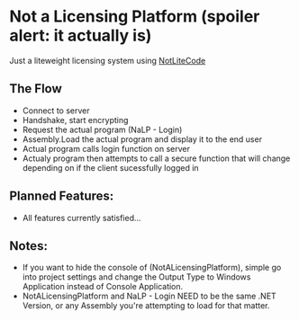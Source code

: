 # Not a Licensing Platform (spoiler alert: it actually is)
Just a liteweight licensing system using [NotLiteCode](https://github.com/Icemantheditor/NotLiteCode)
 
## The Flow
 * Connect to server
 * Handshake, start encrypting
 * Request the actual program (NaLP - Login)
 * Assembly.Load the actual program and display it to the end user
 * Actual program calls login function on server
 * Actualy program then attempts to call a secure function that will change depending on if the client sucessfully logged in
 
## Planned Features:
 - All features currently satisfied...

## Notes:
 - If you want to hide the console of (NotALicensingPlatform), simple go into project settings and change the Output Type to Windows Application instead of Console Application.
 - NotALicensingPlatform and NaLP - Login NEED to be the same .NET Version, or any Assembly you're attempting to load for that matter.
 
